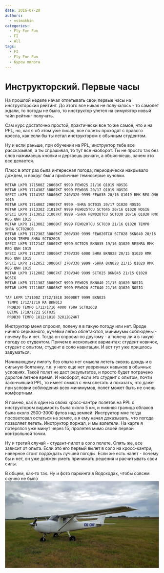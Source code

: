 ```yaml
---
date: 2016-07-20
authors:
  - vsimakhin
categories:
  - Fly For Fun
  - FI
  - All
tags:
  - FI
  - Fly For Fun
  - Курсы пилота
---
```


# Инструкторский. Первые часы

На прошлой неделе начал отлетывать свои первые часы на инструкторский рейтинг. До этого все никак не получалось - то самолет ждали, то погоды не было, то инструктор улетел на симулятор новый тайп рейтинг получать.

Сам курс достаточно простой, практически все то же самое, что и на PPL, но, как я об этом уже писал, все полеты проходят с правого кресла, как если бы ты летал инструктором с обычным студентом.

Ну и если раньше, при обучении на PPL, инструктор тебе все рассказывал, а ты спрашивал, то тут все наоборот. Ты не просто так без слов нажимаешь кнопки и дергаешь рычаги, а объясняешь, зачем это все делается.

<!-- more -->

Плюс в этот раз была интересная погода, периодически накрывало дождем, и вокруг были приличные темносерые кучовки.

```
METAR LKPR 171500Z 28008KT 9999 FEW025 21/16 Q1019 NOSIG
METAR LKPR 171430Z 30007KT 9999 FEW035 20/17 Q1019 NOSIG
SPECI LKPR 171419Z 30006KT 240V320 9999 FEW035 20/16 Q1019 RMK REG QNH 1015
METAR LKPR 171400Z 29007KT 9999 -SHRA SCT035 20/17 Q1020 NOSIG
METAR LKPR 171330Z 31013KT 9999 FEW025TCU SCT045 20/16 Q1020 NOSIG
SPECI LKPR 171305Z 31007KT 9999 -SHRA FEW020TCU SCT030 20/16 Q1020 RMK REG QNH 1015
METAR LKPR 171300Z 30008KT 9999 FEW020TCU SCT030 21/16 Q1020 TEMPO SHRA SCT020CB
METAR LKPR 171230Z 30005KT 260V330 9999 FEW020TCU SCT028 BKN040 20/16 Q1020 TEMPO SHRA SCT020CB
SPECI LKPR 171214Z 30007KT 9999 SCT025 BKN035 19/16 Q1020 RESHRA RMK REG QNH 1015
SPECI LKPR 171207Z 30006KT 270V330 6000 SHRA BKN028 20/15 Q1020 RMK REG QNH 1015
SPECI LKPR 171205Z 30006KT 270V330 9999 -SHRA BKN028 21/15 Q1020 RMK REG QNH 1015
METAR LKPR 171200Z 30007KT 270V340 9999 SCT025 BKN045 21/15 Q1020 NOSIG
METAR LKPR 171130Z 30009KT 9999 FEW025 BKN040 21/15 Q1020 NOSIG
METAR LKPR 171100Z 30008KT 9999 FEW020 SCT040 21/16 Q1020 NOSIG

TAF LKPR 171100Z 1712/1818 30008KT 9999 BKN025
 TEMPO 1712/1719 RA BKN013
 PROB30 TEMPO 1712/1716 4000 TSRA SCT026CB
 BECMG 1719/1721 SCT035
 PROB30 TEMPO 1812/1818 32012G24KT
```

Инструктор меня спросил, полечу я в такую погоду или нет. Вроде ничего серьезного, кучевки легко облетаются, минимумы соблюдены - почему бы и нет. Тогда он спросил по другому - а полечу ли я в такую погоду со студентом. Причем в нескольких вариантах: студент новичок, студент с опытом, студент в соло навигации. И вот тут уже пришлось задуматься.

Начинающему пилоту без опыта нет смысла лететь сквозь дождь и в сильную болтанку, т.к. у него еще нет уверенных навыков в обычных условиях. Такой полет не даст результатов, и просто будет потрачено дорогое летное время. И наоборот, если это студент с опытом, почти закончивший PPL, то имеет смысл с ним слетать и показать, что даже при условии соблюдения всех минимумов, полет может быть не очень комфортным.

Я помню, как в один из своих кросс-кантри полетов на PPL с инструктором видимость была около 5 км, и нижняя граница облаков была около 2500-3000 футов над землей. Инструктор мне тогда посоветовал остаться на земле, а я ему начал доказывать, что погода позволяет лететь. Инструктор поржал, и мы взлетели. На карте я потерялся уже минут через 15, пролетев мимо своей первой контрольной точки.

Ну и третий случай - студент-пилот в соло полете. Опять же, все зависит от опыта. Если это его первый вылет в соло на кросс-кантри, наверное стоит подождать лучшей погоды. Если же есть налет - почему бы и нет, он уже должен уметь принимать решения и расчитывать свои силы.

В общем, как-то так. Ну и фото паркинга в Водоходах, чтобы совсем скучно не было 
![](20160717_155502.jpg)
